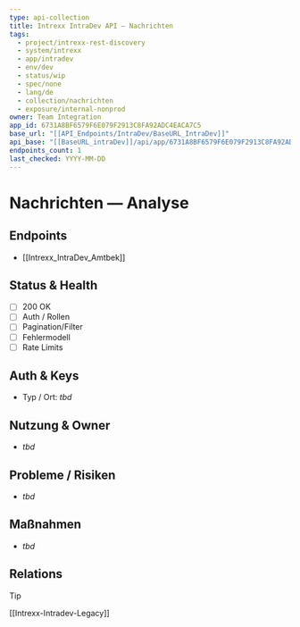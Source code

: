 ```yaml
---
type: api-collection
title: Intrexx IntraDev API — Nachrichten
tags:
  - project/intrexx-rest-discovery
  - system/intrexx
  - app/intradev
  - env/dev
  - status/wip
  - spec/none
  - lang/de
  - collection/nachrichten
  - exposure/internal-nonprod
owner: Team Integration
app_id: 6731A8BF6579F6E079F2913C8FA92ADC4EACA7C5
base_url: "[[API_Endpoints/IntraDev/BaseURL_IntraDev]]"
api_base: "[[BaseURL_intraDev]]/api/app/6731A8BF6579F6E079F2913C8FA92ADC4EACA7C5"
endpoints_count: 1
last_checked: YYYY-MM-DD
---
```


# Nachrichten — Analyse

## Endpoints
- [[Intrexx_IntraDev_Amtbek]]

## Status & Health
- [ ] 200 OK
- [ ] Auth / Rollen
- [ ] Pagination/Filter
- [ ] Fehlermodell
- [ ] Rate Limits

## Auth & Keys
- Typ / Ort: _tbd_

## Nutzung & Owner
- _tbd_

## Probleme / Risiken
- _tbd_

## Maßnahmen
- _tbd_

## Relations
> [!tip]
> [[Intrexx-Intradev-Legacy]]
